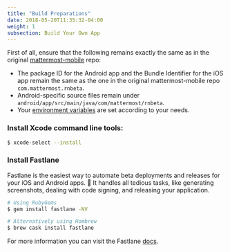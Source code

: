 ```yaml
---
title: "Build Preparations"
date: 2018-05-20T11:35:32-04:00
weight: 1
subsection: Build Your Own App
---
```


First of all, ensure that the following remains exactly the same as in the original [mattermost-mobile](https://github.com/mattermost/mattermost-mobile) repo:

- The package ID for the Android app and the Bundle Identifier for the iOS app remain the same as the one in the original mattermost-mobile repo `com.mattermost.rnbeta`.
- Android-specific source files remain under `android/app/src/main/java/com/mattermost/rnbeta`.
- Your [environment variables](/contribute/mobile/build-your-own/environment-vars) are set according to your needs.

### Install Xcode command line tools:

```bash
$ xcode-select --install
```

### Install Fastlane

Fastlane is the easiest way to automate beta deployments and releases for your iOS and Android apps. 🚀 It handles all tedious tasks, like generating screenshots, dealing with code signing, and releasing your application.

```bash
# Using RubyGems
$ gem install fastlane -NV

# Alternatively using Hombrew
$ brew cask install fastlane 
```

For more information you can visit the Fastlane [docs](https://docs.fastlane.tools/).
